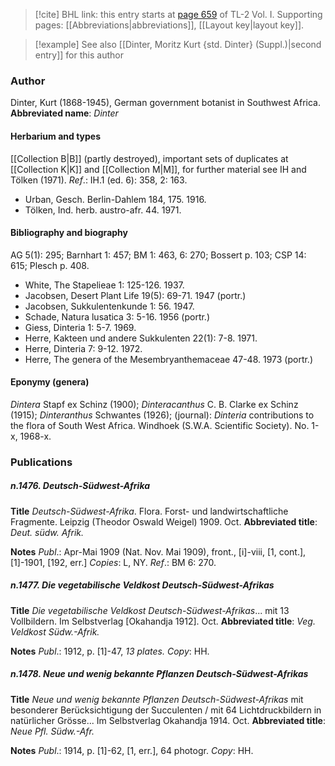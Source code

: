 > [!cite] BHL link: this entry starts at [page 659](https://www.biodiversitylibrary.org/page/33120790) of TL-2 Vol. I.
> Supporting pages: [[Abbreviations|abbreviations]], [[Layout key|layout key]].

> [!example] See also [[Dinter, Moritz Kurt {std. Dinter} (Suppl.)|second entry]] for this author

### Author

Dinter, Kurt (1868-1945), German government botanist in Southwest Africa. 
**Abbreviated name**: *Dinter*

#### Herbarium and types

[[Collection B|B]] (partly destroyed), important sets of duplicates at [[Collection K|K]] and [[Collection M|M]], for further material see IH and Tölken (1971).
*Ref*.: IH.1 (ed. 6): 358, 2: 163.
- Urban, Gesch. Berlin-Dahlem 184, 175. 1916.
- Tölken, Ind. herb. austro-afr. 44. 1971.

#### Bibliography and biography

AG 5(1): 295; Barnhart 1: 457; BM 1: 463, 6: 270; Bossert p. 103; CSP 14: 615; Plesch p. 408.
- White, The Stapelieae 1: 125-126. 1937.
- Jacobsen, Desert Plant Life 19(5): 69-71. 1947 (portr.)
- Jacobsen, Sukkulentenkunde 1: 56. 1947.
- Schade, Natura lusatica 3: 5-16. 1956 (portr.)
- Giess, Dinteria 1: 5-7. 1969.
- Herre, Kakteen und andere Sukkulenten 22(1): 7-8. 1971.
- Herre, Dinteria 7: 9-12. 1972.
- Herre, The genera of the Mesembryanthemaceae 47-48. 1973 (portr.)

#### Eponymy (genera)

*Dintera* Stapf ex Schinz (1900); *Dinteracanthus* C. B. Clarke ex Schinz (1915); *Dinteranthus* Schwantes (1926); (journal): *Dinteria* contributions to the flora of South West Africa. Windhoek (S.W.A. Scientific Society). No. 1-x, 1968-x.

### Publications

##### n.1476. Deutsch-Südwest-Afrika

**Title**
*Deutsch-Südwest-Afrika*. Flora. Forst- und landwirtschaftliche Fragmente. Leipzig (Theodor Oswald Weigel) 1909. Oct.
**Abbreviated title**: *Deut. südw. Afrik.*

**Notes**
*Publ*.: Apr-Mai 1909 (Nat. Nov. Mai 1909), front., \[i\]-viii, \[1, cont.\], \[1\]-1901, \[192, err.\] *Copies*: L, NY.
*Ref*.: BM 6: 270.

##### n.1477. Die vegetabilische Veldkost Deutsch-Südwest-Afrikas

**Title**
*Die vegetabilische Veldkost Deutsch-Südwest-Afrikas*... mit 13 Vollbildern. Im Selbstverlag \[Okahandja 1912\]. Oct.
**Abbreviated title**: *Veg. Veldkost Südw.-Afrik.*

**Notes**
*Publ*.: 1912, p. \[1\]-47, *13 plates. Copy*: HH.

##### n.1478. Neue und wenig bekannte Pflanzen Deutsch-Südwest-Afrikas

**Title**
*Neue und wenig bekannte Pflanzen Deutsch-Südwest-Afrikas* mit besonderer Berücksichtigung der Succulenten / mit 64 Lichtdruckbildern in natürlicher Grösse... Im Selbstverlag Okahandja 1914. Oct.
**Abbreviated title**: *Neue Pfl. Südw.-Afr.*

**Notes**
*Publ*.: 1914, p. \[1\]-62, \[1, err.\], 64 photogr. *Copy*: HH.

